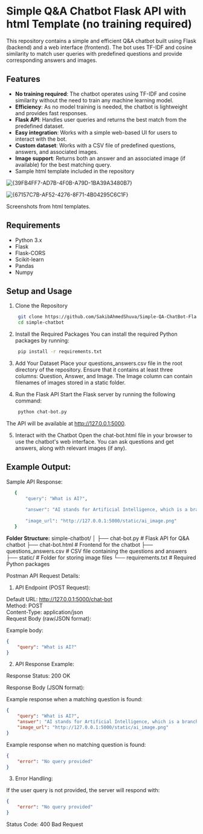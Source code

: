 # Simple Q&A Chatbot Flask API with html Template (no training required)

This repository contains a simple and efficient Q&A chatbot built using Flask (backend) and a web interface (frontend). The bot uses TF-IDF and cosine similarity to match user queries with predefined questions and provide corresponding answers and images.

## Features

- **No training required**: The chatbot operates using TF-IDF and cosine similarity without the need to train any machine learning model.
- **Efficiency**: As no model training is needed, the chatbot is lightweight and provides fast responses.
- **Flask API**: Handles user queries and returns the best match from the predefined dataset.
- **Easy integration**: Works with a simple web-based UI for users to interact with the bot.
- **Custom dataset**: Works with a CSV file of predefined questions, answers, and associated images.
- **Image support**: Returns both an answer and an associated image (if available) for the best matching query.
- Sample html template included in the repository

![{39FB4FF7-AD7B-4F0B-A79D-1BA39A3480B7}](https://github.com/user-attachments/assets/2da6953d-4fac-4bc7-a490-840c97a5ae52)

![{67157C7B-AF52-4276-8F71-4B04295C6C1F}](https://github.com/user-attachments/assets/77c2f2f7-aa2a-4ff1-b462-1f5fad625e17)

Screenshots from html templates.

## Requirements

- Python 3.x
- Flask
- Flask-CORS
- Scikit-learn
- Pandas
- Numpy

## Setup and Usage

1. Clone the Repository

   ```bash
    git clone https://github.com/SakibAhmedShuva/Simple-QA-ChatBot-Flask-API-No-Training-Required.git
    cd simple-chatbot

2. Install the Required Packages
You can install the required Python packages by running:

   ```bash
    pip install -r requirements.txt

3. Add Your Dataset
Place your questions_answers.csv file in the root directory of the repository. Ensure that it contains at least three columns: Question, Answer, and Image. The Image column can contain filenames of images stored in a static folder.

4. Run the Flask API
Start the Flask server by running the following command:

   ```bash
    python chat-bot.py

The API will be available at http://127.0.0.1:5000.

5. Interact with the Chatbot
Open the chat-bot.html file in your browser to use the chatbot's web interface. You can ask questions and get answers, along with relevant images (if any).

## Example Output:
Sample API Response:
   ```bash
      {
          "query": "What is AI?",
          
          "answer": "AI stands for Artificial Intelligence, which is a branch of computer science.",
          
          "image_url": "http://127.0.0.1:5000/static/ai_image.png"
      }
   ```

**Folder Structure:**
simple-chatbot/
│
├── chat-bot.py               # Flask API for Q&A chatbot
├── chat-bot.html             # Frontend for the chatbot
├── questions_answers.csv      # CSV file containing the questions and answers
├── static/                   # Folder for storing image files
└── requirements.txt           # Required Python packages

Postman API Request Details:
1. API Endpoint (POST Request):

Default URL: http://127.0.0.1:5000/chat-bot  
Method: POST  
Content-Type: application/json  
Request Body (raw/JSON format):

Example body:
```json
{
    "query": "What is AI?"
}
```

2. API Response Example:

Response Status: 200 OK

Response Body (JSON format):

Example response when a matching question is found:
```json
{
    "query": "What is AI?",
    "answer": "AI stands for Artificial Intelligence, which is a branch of computer science.",
    "image_url": "http://127.0.0.1:5000/static/ai_image.png"
}
```

Example response when no matching question is found:
```json
{
    "error": "No query provided"
}
```

3. Error Handling:

If the user query is not provided, the server will respond with:
```json
{
    "error": "No query provided"
}
```
Status Code: 400 Bad Request

